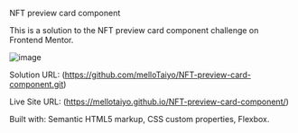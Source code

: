 NFT preview card component

This is a solution to the NFT preview card component challenge on Frontend Mentor.

![image](https://user-images.githubusercontent.com/88978210/193323470-e994843e-2784-48de-8733-b44241c5aac6.png)


Solution URL: (https://github.com/melloTaiyo/NFT-preview-card-component.git)

Live Site URL: (https://mellotaiyo.github.io/NFT-preview-card-component/)

Built with: 
Semantic HTML5 markup, 
CSS custom properties, 
Flexbox.

